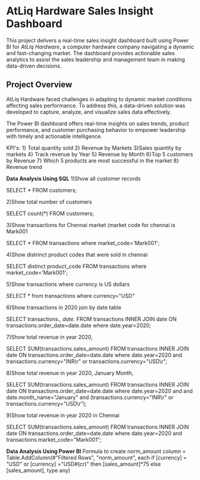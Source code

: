 # AtLiq Hardware Sales Insight Dashboard

This project delivers a real-time sales insight dashboard built using Power BI for *AtLiq Hardware*, a computer hardware company navigating a dynamic and fast-changing market. The dashboard provides actionable sales analytics to assist the sales leadership and management team in making data-driven decisions.


## Project Overview

AtLiq Hardware faced challenges in adapting to dynamic market conditions affecting sales performance. To address this, a data-driven solution was developed to capture, analyze, and visualize sales data effectively. 
 
The Power BI dashboard offers real-time insights on sales trends, product performance, and customer purchasing behavior to empower leadership with timely and actionable intelligence.

KPI's:
1} Total quantity sold
2} Revenue by Markets
3}Sales quantity by markets
4} Track revenue by Year
5} Revenue by Month
6}Top 5 customers by Revenue
7} Which 5 products are most successful in the market
8} Revenue trend

**Data Analysis Using SQL**
1)Show all customer records

SELECT * FROM customers;

2)Show total number of customers

SELECT count(*) FROM customers;

3)Show transactions for Chennai market (market code for chennai is Mark001

SELECT * FROM transactions where market_code='Mark001';

4)Show distrinct product codes that were sold in chennai

SELECT distinct product_code FROM transactions where market_code='Mark001';

5)Show transactions where currency is US dollars

SELECT * from transactions where currency="USD"

6)Show transactions in 2020 join by date table

SELECT transactions.*, date.* FROM transactions INNER JOIN date ON transactions.order_date=date.date where date.year=2020;

7)Show total revenue in year 2020,

SELECT SUM(transactions.sales_amount) FROM transactions INNER JOIN date ON transactions.order_date=date.date where date.year=2020 and transactions.currency="INR\r" or transactions.currency="USD\r";

8)Show total revenue in year 2020, January Month,

SELECT SUM(transactions.sales_amount) FROM transactions INNER JOIN date ON transactions.order_date=date.date where date.year=2020 and and date.month_name="January" and (transactions.currency="INR\r" or transactions.currency="USD\r");

9)Show total revenue in year 2020 in Chennai

SELECT SUM(transactions.sales_amount) FROM transactions INNER JOIN date ON transactions.order_date=date.date where date.year=2020 and transactions.market_code="Mark001";

**Data Analysis Using Power BI**
Formula to create norm_amount column
= Table.AddColumn(#"Filtered Rows", "norm_amount", each if [currency] = "USD" or [currency] ="USD#(cr)" then [sales_amount]*75 else [sales_amount], type any)

